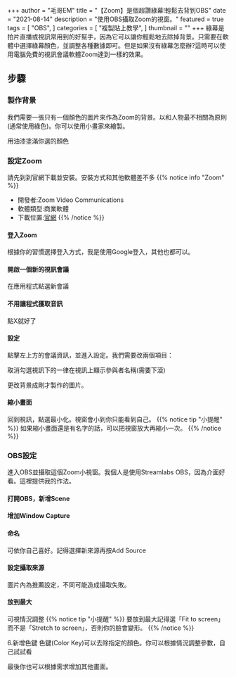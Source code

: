 +++
author = "毛哥EM"
title = "【Zoom】是個超讚綠幕!輕鬆去背到OBS"
date = "2021-08-14"
description = "使用OBS攝取Zoom的視窗。"
featured = true
tags = [
    "OBS",
]
categories = [
    "複製貼上教學",
]
thumbnail = ""
+++
綠幕是拍片直播或視訊常用到的好幫手，因為它可以讓你輕鬆地去除掉背景。只需要在軟體中選擇綠幕顏色，並調整各種數據即可。但是如果沒有綠幕怎麼辦?這時可以使用電腦免費的視訊會議軟體Zoom達到一樣的效果。

<!--more-->

## 步驟
### 製作背景
我們需要一張只有一個顏色的圖片來作為Zoom的背景。以和人物最不相關為原則(通常使用綠色)。你可以使用小畫家來繪製。

用油漆塗滿你選的顏色


### 設定Zoom
請先到到官網下載並安裝。安裝方式和其他軟體差不多
{{% notice info "Zoom" %}}
* 開發者:Zoom Video Communications
* 軟體類型:商業軟體
* 下載位置:[官網](https://zoom.us/download)
{{% /notice %}}

#### 登入Zoom
根據你的習慣選擇登入方式，我是使用Google登入，其他也都可以。

#### 開啟一個新的視訊會議
在應用程式點選新會議

#### 不用讓程式獲取音訊
點X就好了

#### 設定
點擊左上方的會議資訊，並進入設定。我們需要改兩個項目：

取消勾選視訊下的一律在視訊上顯示參與者名稱(需要下滾)

更改背景成剛才製作的圖片。

#### 縮小畫面
回到視訊，點選最小化。視窗會小到你只能看到自己。
{{% notice tip "小提醒" %}}
如果縮小畫面還是有名字的話，可以把視窗放大再縮小一次。
{{% /notice %}}
### OBS設定
進入OBS並攝取這個Zoom小視窗。我個人是使用Streamlabs OBS，因為介面好看。這裡提供我的作法。

#### 打開OBS，新增Scene

#### 增加Window Capture

#### 命名
可依你自己喜好。記得選擇新來源再按Add Source

#### 設定攝取來源
圖片內為推薦設定，不同可能造成攝取失敗。

#### 放到最大
可視情況調整
{{% notice tip "小提醒" %}}
要放到最大記得選「Fit to screen」而不是「Stretch to screen」，否則你的臉會變形。
{{% /notice %}}

6.新增色鍵
色鍵(Color Key)可以去除指定的顏色。你可以根據情況調整參數，自己試試看

最後你也可以根據需求增加其他畫面。